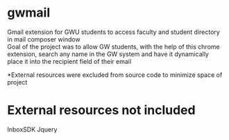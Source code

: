 # gwmail
Gmail extension for GWU students to access faculty and student directory in mail composer window  
Goal of the project was to allow GW students, with the help of this chrome extension, search any name in the GW system and have it  dynamically place it into the recipient field of their email

*External resources were excluded from source code to minimize space of project
# External resources not included
InboxSDK
Jquery
